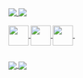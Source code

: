 ##

<div>
  <a href="https://github.com/gothlul">
  <img heigth="180em" align="top" src="https://github-readme-stats.vercel.app/api?username=gothlul&show_icons=true&theme=dark&include_all_commits=true&cont_private=true"/>
  <img heigth="180em" align="top" src="https://github-readme-stats.vercel.app/api/top-langs?username=gothlul&layout=compact&langs_count=16&theme=dark"/>
</div><br>

<div>
  <img align="center" width="40px" src="https://cdn.jsdelivr.net/gh/devicons/devicon/icons/html5/html5-original.svg" />
  <img align="center" width="40px" src="https://cdn.jsdelivr.net/gh/devicons/devicon/icons/css3/css3-original.svg" />
  <img align="center" width="40px" src="https://cdn.jsdelivr.net/gh/devicons/devicon/icons/cplusplus/cplusplus-original.svg" />
  <img gif >
</div>

##

<div>
  <img align="center" src="https://img.shields.io/badge/LinkedIn-0077B5?style=for-the-badge&logo=linkedin&logoColor=white" />
  <img align="center" src="https://img.shields.io/badge/Gmail-D14836?style=for-the-badge&logo=gmail&logoColor=white" />
</div>
  
 ##
